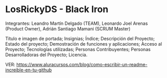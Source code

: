 # LosRickyDS - Black Iron
Integrantes: Leandro Martín Delgado (TEAM), Leonardo Joel Arenas (Product Owner), Adrián Santiago Mamani (SCRUM Master)


Título e imagen de portada; Insignias; Índice; Descripción del Proyecto; Estado del proyecto; Demostración de funciones y aplicaciones; Acceso al Proyecto; Tecnologías utilizadas; Personas Contribuyentes; Personas Desarrolladoras del Proyecto; Licencia.

VER: https://www.aluracursos.com/blog/como-escribir-un-readme-increible-en-tu-github
